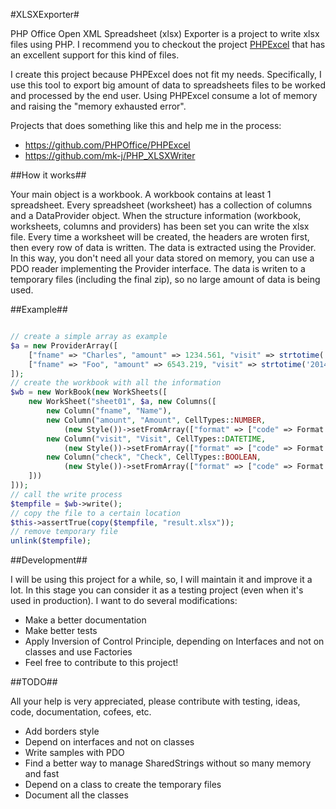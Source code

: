 #XLSXExporter#

PHP Office Open XML Spreadsheet (xlsx) Exporter is a project to write xlsx files using PHP.
I recommend you to checkout the project [PHPExcel](https://github.com/PHPOffice/PHPExcel) that has an excellent support for this kind of files.

I create this project because PHPExcel does not fit my needs. Specifically, I use this tool to export big amount of data to spreadsheets files to be worked and processed by the end user. Using PHPExcel consume a lot of memory and raising the "memory exhausted error".

Projects that does something like this and help me in the process:

 - https://github.com/PHPOffice/PHPExcel
 - https://github.com/mk-j/PHP_XLSXWriter

##How it works##

Your main object is a workbook.
A workbook contains at least 1 spreadsheet.
Every spreadsheet (worksheet) has a collection of columns and a DataProvider object.
When the structure information (workbook, worksheets, columns and providers) has been set you can write the xlsx file.
Every time a worksheet will be created, the headers are wroten first, then every row of data is written. The data is extracted using the Provider. In this way, you don't need all your data stored on memory, you can use a PDO reader implementing the Provider interface.
The data is writen to a temporary files (including the final zip), so no large amount of data is being used.

##Example##

```php

// create a simple array as example
$a = new ProviderArray([
    ["fname" => "Charles", "amount" => 1234.561, "visit" => strtotime('2014-01-13 13:14:15'), "check" => 1],
    ["fname" => "Foo", "amount" => 6543.219, "visit" => strtotime('2014-12-31 23:59:59'), "check" => 0],
]);
// create the workbook with all the information
$wb = new WorkBook(new WorkSheets([
    new WorkSheet("sheet01", $a, new Columns([
        new Column("fname", "Name"),
        new Column("amount", "Amount", CellTypes::NUMBER,
            (new Style())->setFromArray(["format" => ["code" => Format::FORMAT_COMMA_2DECS]])),
        new Column("visit", "Visit", CellTypes::DATETIME,
            (new Style())->setFromArray(["format" => ["code" => Format::FORMAT_DATE_YMDHM]])),
        new Column("check", "Check", CellTypes::BOOLEAN,
            (new Style())->setFromArray(["format" => ["code" => Format::FORMAT_YESNO]])),
    ]))
]));
// call the write process
$tempfile = $wb->write();
// copy the file to a certain location
$this->assertTrue(copy($tempfile, "result.xlsx"));
// remove temporary file
unlink($tempfile);

```

##Development##

I will be using this project for a while, so, I will maintain it and improve it a lot. In this stage you can consider it as a testing project (even when it's used in production).
I want to do several modifications:

- Make a better documentation
- Make better tests 
- Apply Inversion of Control Principle, depending on Interfaces and not on classes and use Factories
- Feel free to contribute to this project!

##TODO##

All your help is very appreciated, please contribute with testing, ideas, code, documentation, cofees, etc.

- Add borders style
- Depend on interfaces and not on classes
- Write samples with PDO
- Find a better way to manage SharedStrings without so many memory and fast
- Depend on a class to create the temporary files
- Document all the classes

